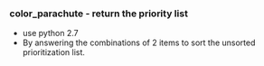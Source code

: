  ### color_parachute - return the priority list
- use python 2.7
- By answering the combinations of 2 items to sort the unsorted prioritization list. 
